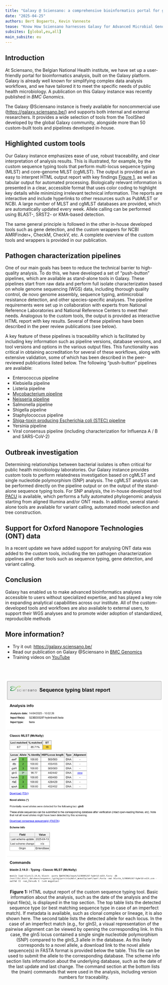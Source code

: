 ```yaml
---
title: "Galaxy @ Sciensano: a comprehensive bioinformatics portal for genomics-based microbial typing, characterization, and outbreak detection"
date: "2025-04-25"
authors: Bert Bogaerts, Kevin Vanneste
tease: "Know How Sciensano harnesses Galaxy for Advanced Microbial Genomics, Precision Typing, and Rapid Outbreak Detection"
subsites: [global,eu,all]
main_subsite: eu
---
```


## Introduction
At Sciensano, the Belgian National Health institute, we have set up a user-friendly portal for bioinformatics analysis, built on the Galaxy platform. Galaxy is already well known for simplifying complex data analysis workflows, and we have tailored it to meet the specific needs of public health microbiology. A publication on this Galaxy instance was recently published in *BMC Genomics*.

The Galaxy @Sciensano instance is freely available for noncommercial use (https://galaxy.sciensano.be/) and supports both internal and external researchers. It provides a wide selection of tools from the ToolShed developed by the global Galaxy community, alongside more than 50 custom-built tools and pipelines developed in-house.

## Highlighted custom tools 
Our Galaxy instance emphasizes ease of use, robust traceability, and clear interpretation of analysis results. This is illustrated, for example, by the custom sequence typing tools that perform multi-locus sequence typing (MLST) and core-genome MLST (cgMLST). The output is provided as an easy to interpret HTML output report with key findings [Figure 1](#fig1), as well as tabular output for automated processing. Biologically relevant information is presented in a clear, accessible format that uses color coding to highlight key details while minimizing irrelevant technical information. The reports are interactive and include hyperlinks to other resources such as PubMLST or NCBI. A large number of MLST and cgMLST databases are provided, which are automatically updated every week. Allele calling can be performed using BLAST-, SRST2- or KMA-based detection.

The same general principle is followed in the other in-house developed tools such as gene detection, and the custom wrappers for NCBI AMRFinder+, CheckM, CheckV, etc. A complete overview of the custom tools and wrappers is provided in our publication.

## Pathogen characterization pipelines 
One of our main goals has been to reduce the technical barrier to high-quality analysis. To do this, we have developed a set of “push-button” pipelines, which are available as stand-alone tools in Galaxy. These pipelines start from raw data and perform full isolate characterization based on whole genome sequencing (WGS) data, including thorough quality control, de novo genome assembly, sequence typing, antimicrobial resistance detection, and other species-specific analyses. The pipeline requirements were set up in collaboration with experts from National Reference Laboratories and National Reference Centers to meet their needs. Analogous to the custom tools, the output is provided as interactive HTML report with key results. Several of these pipelines have been described in the peer review publications (see below).

A key feature of these pipelines is traceability which is facilitated by including key information such as pipeline versions, database versions, and tool versions and options in the various output files. This functionality was critical in obtaining accreditation for several of these workflows, along with extensive validation, some of which has been described in the peer-reviewed publications listed below. The following “push-button” pipelines are available:

- Enterococcus pipeline
- Klebsiella pipeline
- Listeria pipeline
- [Mycobacterium pipeline](https://pmc.ncbi.nlm.nih.gov/articles/PMC8316078/)
- [Neisseria pipeline](https://pmc.ncbi.nlm.nih.gov/articles/PMC6414443/)
- Salmonella pipeline
- Shigella pipeline
- Staphylococcus pipeline
- [Shiga-toxin producing Escherichia coli (STEC) pipeline](https://pmc.ncbi.nlm.nih.gov/articles/PMC8190621/)
- Yersinia pipeline
- Viral consensus pipeline (including characterization for Influenza A / B and SARS-CoV-2)

## Outbreak investigation
Determining relationships between bacterial isolates is often critical for public health microbiology laboratories. Our Galaxy instance provides custom tools to perform relatedness investigation based on cgMLST and single nucleotide polymorphism (SNP) analysis. The cgMLST analysis can be performed directly on the pipeline output or on the output of the stand-alone sequence typing tools. For SNP analysis, the in-house developed tool [PACU](https://github.com/BioinformaticsPlatformWIV-ISP/PACU) is available, which performs a fully automated phylogenomic analysis starting from aligned Illumina and/or ONT reads. In addition, several stand-alone tools are available for variant calling, automated model selection and tree construction. 

## Support for Oxford Nanopore Technologies (ONT) data
In a recent update we have added support for analysing ONT data was added to the custom tools, including the ten pathogen characterization pipelines and other tools such as sequence typing, gene detection, and variant calling. 

## Conclusion
Galaxy has enabled us to make advanced bioinformatics analyses accessible to users without specialized expertise, and has played a key role in expanding analytical capabilities across our institute. All of the custom-developed tools and workflows are also available to external users, to support their WGS analyses and to promote wider adoption of standardized, reproducible methods

## More information? 
- Try it out: https://galaxy.sciensano.be/
- Read our publication on Galaxy @Sciensano in [BMC Genomics](https://pubmed.ncbi.nlm.nih.gov/39780046/)
- Training videos on [YouTube](https://www.youtube.com/watch?v=z0oxaaNzZks&list=PL9O-3w2bLZ4X5DJGYlbqL60PQDzn42Wjh)

<br></br>

<div align="center" id="fig1">
  <img src="./sciensano.png" alt="Sciensano Report" width="600">
  <p><strong>Figure 1:</strong> HTML output report of the custom sequence typing tool. Basic information about the analysis, such as the date of the
  analysis and the input file(s), is displayed in the top section. The top table lists the detected sequence type (or best matching
  sequence type in case of an imperfect match). If metadata is available, such as clonal complex or lineage, it is also shown here.
  The second table lists the detected allele for each locus. In the case of an imperfect match (e.g., for glnS), a visual representation
  of the pairwise alignment can be viewed by opening the corresponding link. In this case, the glnS locus contained a single single
  nucleotide polymorphism (SNP) compared to the glnS_3 allele in the database. As this likely corresponds to a novel allele, a
  download link to the novel allele sequence(s) in FASTA format is provided below the table. This file can be used to submit the
  allele to the corresponding database. The scheme info section lists information about the underlying database, such as the date
  of the last update and last change. The command section at the bottom lists the (main) commands that were used in the
  analysis, including version numbers for traceability.</p>
</div>